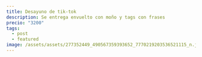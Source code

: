 ```yaml
---
title: Desayuno de tik-tok
description: Se entrega envuelto con moño y tags con frases
precio: "3200"
tags:
  - post
  - featured
image: /assets/assets/277352449_490567359393652_7770219203536521115_n.jpg
---
```

